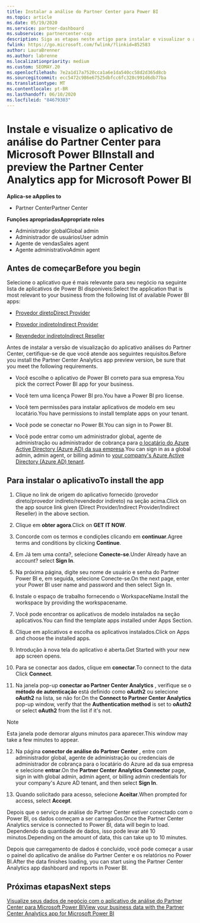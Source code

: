 ```yaml
---
title: Instalar a análise do Partner Center para Power BI
ms.topic: article
ms.date: 05/19/2020
ms.service: partner-dashboard
ms.subservice: partnercenter-csp
description: Siga as etapas neste artigo para instalar e visualizar o aplicativo de análise do Partner Center para Power BI (para parceiros diretos no CSP).
fwlink: https://go.microsoft.com/fwlink/?linkid=852583
author: LauraBrenner
ms.author: labrenne
ms.localizationpriority: medium
ms.custom: SEOMAY.20
ms.openlocfilehash: 7e2a1d17a7520cca1a6e1da540cc58d2d365d8cb
ms.sourcegitcommit: ecc5472c986e67525dbfcc6fc328c991d6db77ba
ms.translationtype: MT
ms.contentlocale: pt-BR
ms.lasthandoff: 06/10/2020
ms.locfileid: "84679303"
---
```

# <a name="install-and-preview-the-partner-center-analytics-app-for-microsoft-power-bi"></a><span data-ttu-id="857e3-103">Instale e visualize o aplicativo de análise do Partner Center para Microsoft Power BI</span><span class="sxs-lookup"><span data-stu-id="857e3-103">Install and preview the Partner Center Analytics app for Microsoft Power BI</span></span>

<span data-ttu-id="857e3-104">**Aplica-se a**</span><span class="sxs-lookup"><span data-stu-id="857e3-104">**Applies to**</span></span>

- <span data-ttu-id="857e3-105">Partner Center</span><span class="sxs-lookup"><span data-stu-id="857e3-105">Partner Center</span></span>

<span data-ttu-id="857e3-106">**Funções apropriadas**</span><span class="sxs-lookup"><span data-stu-id="857e3-106">**Appropriate roles**</span></span>
-   <span data-ttu-id="857e3-107">Administrador global</span><span class="sxs-lookup"><span data-stu-id="857e3-107">Global admin</span></span>
-   <span data-ttu-id="857e3-108">Administrador de usuários</span><span class="sxs-lookup"><span data-stu-id="857e3-108">User admin</span></span>
-   <span data-ttu-id="857e3-109">Agente de vendas</span><span class="sxs-lookup"><span data-stu-id="857e3-109">Sales agent</span></span>
-   <span data-ttu-id="857e3-110">Agente administrativo</span><span class="sxs-lookup"><span data-stu-id="857e3-110">Admin agent</span></span>

## <a name="before-you-begin"></a><span data-ttu-id="857e3-111">Antes de começar</span><span class="sxs-lookup"><span data-stu-id="857e3-111">Before you begin</span></span>

<span data-ttu-id="857e3-112">Selecione o aplicativo que é mais relevante para seu negócio na seguinte lista de aplicativos de Power BI disponíveis:</span><span class="sxs-lookup"><span data-stu-id="857e3-112">Select the application that is most relevant to your business from the following list of available Power BI apps:</span></span>
- [<span data-ttu-id="857e3-113">Provedor direto</span><span class="sxs-lookup"><span data-stu-id="857e3-113">Direct Provider</span></span>](https://appsource.microsoft.com/en-us/product/power-bi/partnercenteranalytics.direct_provider_partner_analytics)

- [<span data-ttu-id="857e3-114">Provedor indireto</span><span class="sxs-lookup"><span data-stu-id="857e3-114">Indirect Provider</span></span>](https://appsource.microsoft.com/en-us/product/power-bi/partnercenteranalytics.indirect_provider_partner_analytics)

- [<span data-ttu-id="857e3-115">Revendedor indireto</span><span class="sxs-lookup"><span data-stu-id="857e3-115">Indirect Reseller</span></span>](https://appsource.microsoft.com/en-us/product/power-bi/partnercenteranalytics.indirect_reseller_partner_analytics)

<span data-ttu-id="857e3-116">Antes de instalar a versão de visualização do aplicativo análises do Partner Center, certifique-se de que você atende aos seguintes requisitos.</span><span class="sxs-lookup"><span data-stu-id="857e3-116">Before you install the Partner Center Analytics app preview version, be sure that you meet the following requirements.</span></span>

- <span data-ttu-id="857e3-117">Você escolhe o aplicativo de Power BI correto para sua empresa.</span><span class="sxs-lookup"><span data-stu-id="857e3-117">You pick the correct Power BI app for your business.</span></span>

- <span data-ttu-id="857e3-118">Você tem uma licença Power BI pro.</span><span class="sxs-lookup"><span data-stu-id="857e3-118">You have a Power BI pro license.</span></span>

- <span data-ttu-id="857e3-119">Você tem permissões para instalar aplicativos de modelo em seu locatário.</span><span class="sxs-lookup"><span data-stu-id="857e3-119">You have permissions to install template apps on your tenant.</span></span>

- <span data-ttu-id="857e3-120">Você pode se conectar no Power BI.</span><span class="sxs-lookup"><span data-stu-id="857e3-120">You can sign in to Power BI.</span></span>

- <span data-ttu-id="857e3-121">Você pode entrar como um administrador global, agente de administração ou administrador de cobrança para [o locatário do Azure Active Directory (Azure AD) da sua empresa](azure-active-directory-tenants-and-partner-center.md).</span><span class="sxs-lookup"><span data-stu-id="857e3-121">You can sign in as a global admin, admin agent, or billing admin to [your company's Azure Active Directory (Azure AD) tenant](azure-active-directory-tenants-and-partner-center.md).</span></span>

## <a name="to-install-the-app"></a><span data-ttu-id="857e3-122">Para instalar o aplicativo</span><span class="sxs-lookup"><span data-stu-id="857e3-122">To install the app</span></span>

1. <span data-ttu-id="857e3-123">Clique no link de origem do aplicativo fornecido (provedor direto/provedor indireto/revendedor indireto) na seção acima.</span><span class="sxs-lookup"><span data-stu-id="857e3-123">Click on the app source link given (Direct Provider/Indirect Provider/Indirect Reseller) in the above section.</span></span>

2. <span data-ttu-id="857e3-124">Clique em **obter agora**.</span><span class="sxs-lookup"><span data-stu-id="857e3-124">Click on **GET IT NOW**.</span></span> 

3. <span data-ttu-id="857e3-125">Concorde com os termos e condições clicando em **continuar**.</span><span class="sxs-lookup"><span data-stu-id="857e3-125">Agree terms and conditions by clicking **Continue**.</span></span>

4. <span data-ttu-id="857e3-126">Em Já tem uma conta?, selecione **Conecte-se**.</span><span class="sxs-lookup"><span data-stu-id="857e3-126">Under Already have an account? select **Sign In**.</span></span>

5. <span data-ttu-id="857e3-127">Na próxima página, digite seu nome de usuário e senha do Partner Power BI e, em seguida, selecione Conecte-se.</span><span class="sxs-lookup"><span data-stu-id="857e3-127">On the next page, enter your Power BI user name and password and then select Sign In.</span></span>

6. <span data-ttu-id="857e3-128">Instale o espaço de trabalho fornecendo o WorkspaceName.</span><span class="sxs-lookup"><span data-stu-id="857e3-128">Install the workspace by providing the workspacename.</span></span>

7. <span data-ttu-id="857e3-129">Você pode encontrar os aplicativos de modelo instalados na seção aplicativos.</span><span class="sxs-lookup"><span data-stu-id="857e3-129">You can find the template apps installed under Apps Section.</span></span>

8. <span data-ttu-id="857e3-130">Clique em aplicativos e escolha os aplicativos instalados.</span><span class="sxs-lookup"><span data-stu-id="857e3-130">Click on Apps and choose the installed apps.</span></span>

9. <span data-ttu-id="857e3-131">Introdução à nova tela do aplicativo é aberta.</span><span class="sxs-lookup"><span data-stu-id="857e3-131">Get Started with your new app screen opens.</span></span>

10. <span data-ttu-id="857e3-132">Para se conectar aos dados, clique em **conectar**.</span><span class="sxs-lookup"><span data-stu-id="857e3-132">To connect to the data Click **Connect**.</span></span>

11. <span data-ttu-id="857e3-133">Na janela pop-up **conectar ao Partner Center Analytics** , verifique se o **método de autenticação** está definido como **oAuth2** ou selecione **oAuth2** na lista, se não for.</span><span class="sxs-lookup"><span data-stu-id="857e3-133">On the **Connect to Partner Center Analytics** pop-up window, verify that the **Authentication method** is set to **oAuth2** or select **oAuth2** from the list if it's not.</span></span> 

> [!NOTE]  
>  <span data-ttu-id="857e3-134">Esta janela pode demorar alguns minutos para aparecer.</span><span class="sxs-lookup"><span data-stu-id="857e3-134">This window may take a few minutes to appear.</span></span>

12. <span data-ttu-id="857e3-135">Na página **conector de análise do Partner Center** , entre com administrador global, agente de administração ou credenciais de administrador de cobrança para o locatário do Azure ad da sua empresa e selecione **entrar**.</span><span class="sxs-lookup"><span data-stu-id="857e3-135">On the **Partner Center Analytics Connector** page, sign in with global admin, admin agent, or billing admin credentials for your company's Azure AD tenant, and then select **Sign In**.</span></span>
 
13. <span data-ttu-id="857e3-136">Quando solicitado para acesso, selecione **Aceitar**.</span><span class="sxs-lookup"><span data-stu-id="857e3-136">When prompted for access, select **Accept**.</span></span> 

<span data-ttu-id="857e3-137">Depois que o serviço de análise do Partner Center estiver conectado com o Power BI, os dados começam a ser carregados.</span><span class="sxs-lookup"><span data-stu-id="857e3-137">Once the Partner Center Analytics service is connected to Power BI, data will begin to load.</span></span> <span data-ttu-id="857e3-138">Dependendo da quantidade de dados, isso pode levar até 10 minutos.</span><span class="sxs-lookup"><span data-stu-id="857e3-138">Depending on the amount of data, this can take up to 10 minutes.</span></span> 

<span data-ttu-id="857e3-139">Depois que carregamento de dados é concluído, você pode começar a usar o painel do aplicativo de análise do Partner Center e os relatórios no Power BI.</span><span class="sxs-lookup"><span data-stu-id="857e3-139">After the data finishes loading, you can start using the Partner Center Analytics app dashboard and reports in Power BI.</span></span>

## <a name="next-steps"></a><span data-ttu-id="857e3-140">Próximas etapas</span><span class="sxs-lookup"><span data-stu-id="857e3-140">Next steps</span></span>

[<span data-ttu-id="857e3-141">Visualize seus dados de negócio com o aplicativo de análise do Partner Center para Microsoft Power BI</span><span class="sxs-lookup"><span data-stu-id="857e3-141">View your business data with the Partner Center Analytics app for Microsoft Power BI</span></span>](power-bi-app-for-direct-partners-use.md)
